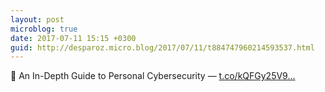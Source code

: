 ```yaml
---
layout: post
microblog: true
date: 2017-07-11 15:15 +0300
guid: http://desparoz.micro.blog/2017/07/11/t884747960214593537.html
---
```

🔗 An In-Depth Guide to Personal Cybersecurity — [t.co/kQFGy25V9...](https://t.co/kQFGy25V9m)
